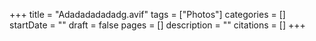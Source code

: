 +++
title = "Adadadadadadg.avif"
tags = ["Photos"]
categories = []
startDate = ""
draft = false
pages = []
description = ""
citations = []
+++
